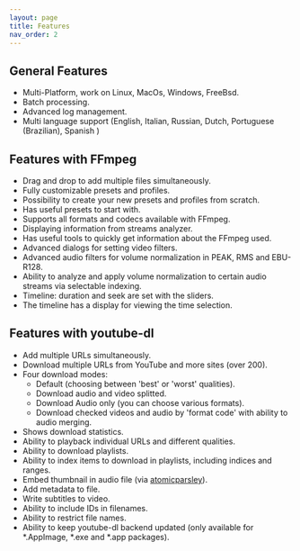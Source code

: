 ```yaml
---
layout: page
title: Features
nav_order: 2
---
```


## General Features
- Multi-Platform, work on Linux, MacOs, Windows, FreeBsd.
- Batch processing.
- Advanced log management.
- Multi language support (English, Italian, Russian, Dutch, Portuguese (Brazilian), Spanish )

## Features with FFmpeg
- Drag and drop to add multiple files simultaneously.
- Fully customizable presets and profiles.
- Possibility to create your new presets and profiles from scratch.
- Has useful presets to start with.
- Supports all formats and codecs available with FFmpeg.
- Displaying information from streams analyzer.
- Has useful tools to quickly get information about the FFmpeg used.
- Advanced dialogs for setting video filters.
- Advanced audio filters for volume normalization in PEAK, RMS and EBU-R128. 
- Ability to analyze and apply volume normalization to certain audio streams via selectable indexing.
- Timeline: duration and seek are set with the sliders.
- The timeline has a display for viewing the time selection.

## Features with youtube-dl
- Add multiple URLs simultaneously.
- Download multiple URLs from YouTube and more sites (over 200).
- Four download modes:
    - Default (choosing between 'best' or 'worst' qualities).
    - Download audio and video splitted.
    - Download Audio only (you can choose various formats).
    - Download checked videos and audio by 'format code' with ability to audio merging.
- Shows download statistics.
- Ability to playback individual URLs and different qualities.
- Ability to download playlists.
- Ability to index items to download in playlists, including indices and ranges.
- Embed thumbnail in audio file (via [atomicparsley](http://atomicparsley.sourceforge.net/)).
- Add metadata to file.
- Write subtitles to video.
- Ability to include IDs in filenames. 
- Ability to restrict file names.
- Ability to keep youtube-dl backend updated (only available for *.AppImage, *.exe and *.app packages).


